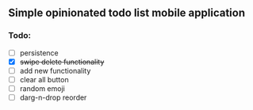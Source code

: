 ## Simple opinionated todo list mobile application
### Todo:
- [ ] persistence
- [x] ~~swipe delete functionality~~
- [ ] add new functionality
- [ ] clear all button
- [ ] random emoji
- [ ] darg-n-drop reorder
